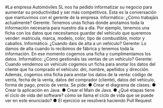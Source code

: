 #La empresa Automóviles SL nos ha pedido informatizar su negocio para aumentar su
productividad y ser más competitivos. Esta es la conversación que mantuvimos con el
gerente de la empresa.
Informático: ¿Cómo trabajáis actualmente?
Gerente: Tenemos unas fichas donde anotamos toda la información necesaria para nuestro
día a día. Por ejemplo, tenemos una ficha con los datos que necesitamos guardar del
vehículo que queremos vender: matricula, marca, modelo, color, tipo de combustible, motor
y caballos.
Informático: ¿Cuando dais de alta a un vehículo?
Gerente: Lo damos de alta cuando lo recibimos de fábrica y tenemos toda la información.
En ese momento cogemos una ficha y cumplimentamos los datos.
Informático: ¿Cómo gestionáis las ventas de un vehículo?
Gerente: Cuando vendemos un vehículo cogemos un ficha para anotar los datos del cliente
que ha comprado el vehículo: dni, nombre, apellidos y dirección. Además, cogemos otra
ficha para anotar los datos de la venta: código de venta, fecha de la venta, datos del
comprador (cliente), datos del vehículo, forma de pago, precio de venta.
Se pide:
● Crear el diagrama de clases.
● Crear la aplicación en Java.
● Crear el Main de Java.
● ¿Qué etapas tiene el ciclo de vida del software? cómo se llama el ciclo de vida que
se puede ver en este enunciado?
● El ejercicio se resolverá haciendo Pull Request